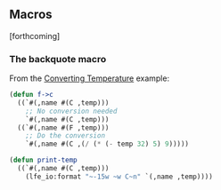 ## Macros

[forthcoming]

### The backquote macro

From the [Converting Temperature](sequential/example.md) example:

```lisp
(defun f->c
  ((`#(,name #(C ,temp)))
    ;; No conversion needed
    `#(,name #(C ,temp)))
  ((`#(,name #(F ,temp)))
    ;; Do the conversion
    `#(,name #(C ,(/ (* (- temp 32) 5) 9)))))

(defun print-temp
  ((`#(,name #(C ,temp)))
    (lfe_io:format "~-15w ~w C~n" `(,name ,temp))))
```
